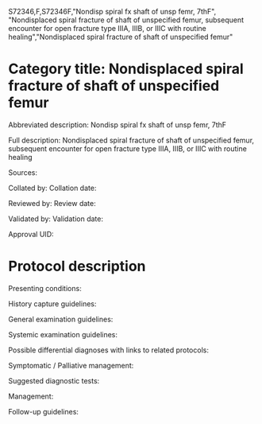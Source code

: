 S72346,F,S72346F,"Nondisp spiral fx shaft of unsp femr, 7thF", "Nondisplaced spiral fracture of shaft of unspecified femur, subsequent encounter for open fracture type IIIA, IIIB, or IIIC with routine healing","Nondisplaced spiral fracture of shaft of unspecified femur"
# Category title: Nondisplaced spiral fracture of shaft of unspecified femur

Abbreviated description: Nondisp spiral fx shaft of unsp femr, 7thF

Full description: Nondisplaced spiral fracture of shaft of unspecified femur, subsequent encounter for open fracture type IIIA, IIIB, or IIIC with routine healing

Sources:

Collated by:
Collation date:

Reviewed by:
Review date:

Validated by:
Validation date:

Approval UID:

# Protocol description

Presenting conditions:

History capture guidelines:

General examination guidelines:

Systemic examination guidelines:

Possible differential diagnoses with links to related protocols:

Symptomatic / Palliative management:

Suggested diagnostic tests:

Management:

Follow-up guidelines:
